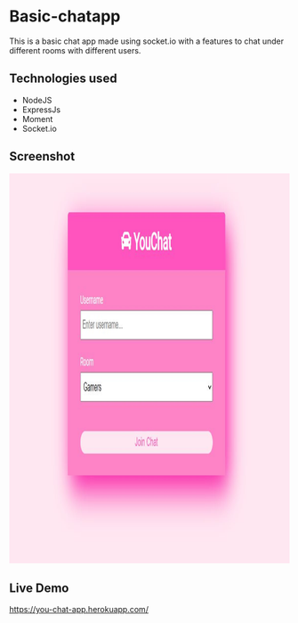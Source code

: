 # Basic-chatapp

This is a basic chat app made using socket.io with a features to chat under different rooms with different users.

## Technologies used

* NodeJS
* ExpressJs
* Moment
* Socket.io

## Screenshot
<img src="ss1.JPG" height=700px>

## Live Demo
https://you-chat-app.herokuapp.com/
